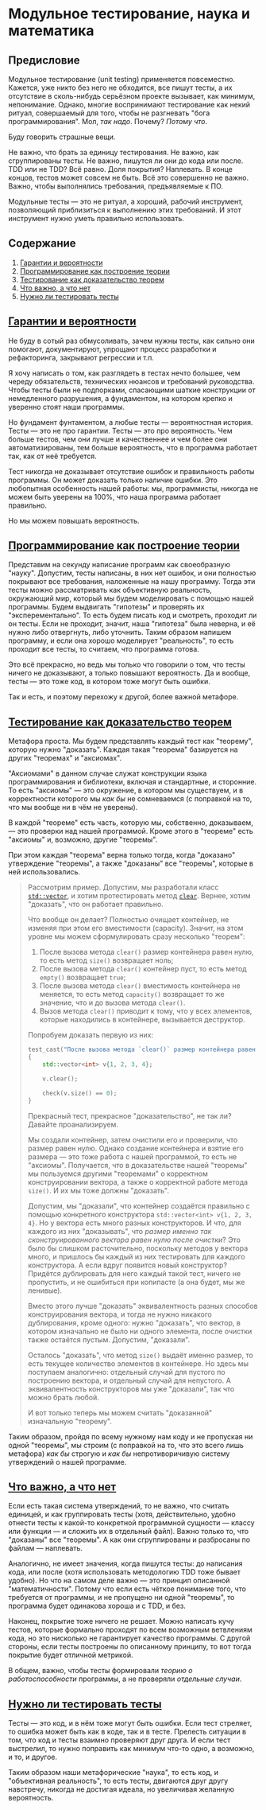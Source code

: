 Модульное тестирование, наука и математика
==========================================

Предисловие
-----------

Модульное тестирование (unit testing) применяется повсеместно. Кажется, уже никто без него не обходится, все пишут тесты, а их отсутствие в сколь-нибудь серьёзном проекте вызывает, как минимум, непонимание. Однако, многие воспринимают тестирование как некий ритуал, совершаемый для того, чтобы не разгневать "бога программирования". Мол, _так надо_. Почему? _Потому что_.

Буду говорить страшные вещи.

Не важно, что брать за единицу тестирования. Не важно, как сгруппированы тесты. Не важно, пишутся ли они до кода или после. TDD или не TDD? Всё равно. Доля покрытия? Наплевать. В конце концов, тестов может совсем не быть. Всё это совершенно не важно. Важно, чтобы выполнялись требования, предъявляемые к ПО.

Модульные тесты — это не ритуал, а хороший, рабочий инструмент, позволяющий приблизиться к выполнению этих требований. И этот инструмент нужно уметь правильно использовать.

Содержание
----------

1.  [Гарантии и вероятности](#гарантии-и-вероятности)
2.  [Программирование как построение теории](#программирование-как-построение-теории)
3.  [Тестирование как доказательство теорем](#тестирование-как-доказательство-теорем)
4.  [Что важно, а что нет](#что-важно-а-что-нет)
5.  [Нужно ли тестировать тесты](#нужно-ли-тестировать-тесты)

[Гарантии и вероятности](#содержание)
-------------------------------------

Не буду в сотый раз обмусоливать, зачем нужны тесты, как сильно они помогают, документируют, упрощают процесс разработки и рефакторинга, закрывают регрессии и т.п.

Я хочу написать о том, как разглядеть в тестах нечто большее, чем череду обязательств, технических нюансов и требований руководства. Чтобы тесты были не подпорками, спасающими шаткие конструкции от немедленного разрушения, а фундаментом, на котором крепко и уверенно стоят наши программы.

Но фундамент фунтаментом, а любые тесты — вероятностная история. Тесты — это не про гарантии. Тесты — это про вероятность. Чем больше тестов, чем они лучше и качественнее и чем более они автоматизированы, тем больше вероятность, что в программа работает так, как от неё требуется.

Тест никогда не доказывает отсутствие ошибок и правильность работы программы. Он может доказать только наличие ошибки. Это любопытная особенность нашей работы: мы, программисты, никогда не можем быть уверены на 100%, что наша программа работает правильно.

Но мы можем повышать вероятность.

[Программирование как построение теории](#содержание)
-----------------------------------------------------

Представим на секунду написание программ как своеобразную "науку". Допустим, тесты написаны, в них нет ошибок, и они полностью покрывают все требования, наложенные на нашу программу. Тогда эти тесты можно рассматривать как объективную реальность, окружающий мир, который мы будем моделировать с помощью нашей программы. Будем выдвигать "гипотезы" и проверять их "эксперементально". То есть будем писать код и смотреть, проходит ли он тесты. Если не проходит, значит, наша "гипотеза" была неверна, и её нужно либо отвергнуть, либо уточнить. Таким образом напишем программу, и если она хорошо моделирует "реальность", то есть проходит все тесты, то считаем, что программа готова.

Это всё прекрасно, но ведь мы только что говорили о том, что тесты ничего не доказывают, а только повышают вероятность. Да и вообще, тесты — это тоже код, в котором тоже могут быть ошибки.

Так и есть, и поэтому перехожу к другой, более важной метафоре.

[Тестирование как доказательство теорем](#содержание)
-----------------------------------------------------

Метафора проста. Мы будем представлять каждый тест как "теорему", которую нужно "доказать". Каждая такая "теорема" базируется на других "теоремах" и "аксиомах".

"Аксиомами" в данном случае служат конструкции языка программирования и библиотеки, включая и стандартные, и сторонние. То есть "аксиомы" — это окружение, в котором мы существуем, и в корректности которого мы _как бы_ не сомневаемся (с поправкой на то, что мы вообще ни в чём не уверены).

В каждой "теореме" есть часть, которую мы, собственно, доказываем, — это проверки над нашей программой. Кроме этого в "теореме" есть "аксиомы" и, возможно, другие "теоремы".

При этом каждая "теорема" верна только тогда, когда "доказано" утверждение "теоремы", а также "доказаны" все "теоремы", которые в ней использовались.

> Рассмотрим пример. Допустим, мы разработали класс [`std::vector`](https://en.cppreference.com/w/cpp/container/vector), и хотим протестировать метод [`clear`](https://en.cppreference.com/w/cpp/container/vector/clear). Вернее, хотим "доказать", что он работает правильно.
>
> Что вообще он делает? Полностью очищает контейнер, не изменяя при этом его вместимости (capacity). Значит, на этом уровне мы можем сформулировать сразу несколько "теорем":
>
> 1.  После вызова метода `clear()` размер контейнера равен нулю, то есть метод `size()` возвращает ноль;
> 2.  После вызова метода `clear()` контейнер пуст, то есть метод `empty()` возвращает `true`;
> 3.  После вызова метода `clear()` вместимость контейнера не меняется, то есть метод `capacity()` возвращает то же значение, что и до вызова метода `clear()`.
> 4.  Вызов метода `clear()` приводит к тому, что у всех элементов, которые находились в контейнере, вызывается деструктор.
>
> Попробуем доказать первую из них:
>
> ```c++
> test_cast("После вызова метода `clear()` размер контейнера равен нулю")
> {
>     std::vector<int> v{1, 2, 3, 4};
>
>     v.clear();
>
>     check(v.size() == 0);
> }
> ```
>
> Прекрасный тест, прекрасное "доказательство", не так ли? Давайте проанализируем.
>
> Мы создали контейнер, затем очистили его и проверили, что размер равен нулю. Однако создание контейнера и взятие его размера — это тоже работа с нашей программой, то есть не "аксиомы". Получается, что в доказательстве нашей "теоремы" мы пользуемся другими "теоремами" о корректном конструировании вектора, а также о корректной работе метода `size()`. И их мы тоже должны "доказать".
>
> Допустим, мы "доказали", что контейнер создаётся правильно с помощью конкретного конструктора `std::vector<int> v{1, 2, 3, 4}`. Но у вектора есть много разных конструкторов. И что, для каждого из них "доказывать", что _размер именно так сконструированного вектора равен нулю после очистки_? Это было бы слишком расточительно, поскольку методов у вектора много, и пришлось бы каждый из них тестировать для каждого конструктора. А если вдруг появится новый конструктор? Придётся дублировать для него каждый такой тест, ничего не пропустить, и не ошибиться при копипасте (а она будет, мы же ленивые).
>
> Вместо этого лучше "доказать" эквивалентность разных способов конструирования вектора, и тогда не нужно никакого дублирования, кроме одного: нужно "доказать", что вектор, в котором изначально не было ни одного элемента, после очистки также остаётся пустым. Допустим, "доказали".
>
> Осталось "доказать", что метод `size()` выдаёт именно размер, то есть текущее количество элементов в контейнере. Но здесь мы поступаем аналогично: отдельный случай для пустого по построению вектора, и отдельный случай для непустого. А эквивалентность конструкторов мы уже "доказали", так что можно брать любой.
>
> И вот только теперь мы можем считать "доказанной" изначальную "теорему".

Таким образом, пройдя по всему нужному нам коду и не пропуская ни одной "теоремы", мы строим (с поправкой на то, что это всего лишь метафора) _как бы_ строгую и _как бы_ непротиворичивую систему утверждений о нашей программе.

[Что важно, а что нет](#содержание)
-----------------------------------

Если есть такая система утверждений, то не важно, что считать единицей, и как группировать тесты (хотя, действительно, удобно отнести тесты к какой-то конкретной программной сущности — классу или функции — и сложить их в отдельный файл). Важно только то, что "доказаны" все "теоремы". А как они сгруппированы и разбросаны по файлам — наплевать.

Аналогично, не имеет значения, когда пишутся тесты: до написания кода, или после (хотя использовать методологию TDD тоже бывает удобно). Но что на самом деле важно — это принцип описанной "математичности". Потому что если есть чёткое понимание того, что требуется от программы, и не пропущено ни одной "теоремы", то программа будет одинакова хороша и с TDD, и без.

Наконец, покрытие тоже ничего не решает. Можно написать кучу тестов, которые формально проходят по всем возможным ветвлениям кода, но это нисколько не гарантирует качество программы. С другой стороны, если тесты построены по описанному принципу, то вот тогда покрытие будет отличной метрикой.

В общем, важно, чтобы тесты формировали _теорию о работоспособности_ программы, а не проверяли _отдельные случаи_.

[Нужно ли тестировать тесты](#содержание)
-----------------------------------------

Тесты — это код, и в нём тоже могут быть ошибки. Если тест стреляет, то ошибка может быть как в коде, так и в тесте. Прелесть ситуации в том, что код и тесты взаимно проверяют друг друга. И если тест выстрелил, то нужно поправить как минимум что-то одно, а возможно, и то, и другое.

Таким образом наши метафорические "наука", то есть код, и "объективная реальность", то есть тесты, двигаются друг другу навстречу, никогда не достигая идеала, но увеличивая желанную вероятность.
